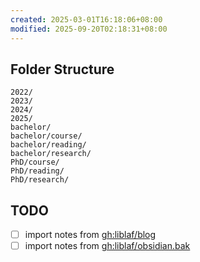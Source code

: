 ```yaml
---
created: 2025-03-01T16:18:06+08:00
modified: 2025-09-20T02:18:31+08:00
---
```


## Folder Structure

```
2022/
2023/
2024/
2025/
bachelor/
bachelor/course/
bachelor/reading/
bachelor/research/
PhD/course/
PhD/reading/
PhD/research/
```

## TODO

- [ ] import notes from [gh:liblaf/blog](https://github.com/liblaf/blog)
- [ ] import notes from [gh:liblaf/obsidian.bak](https://github.com/liblaf/obsidian.bak)
